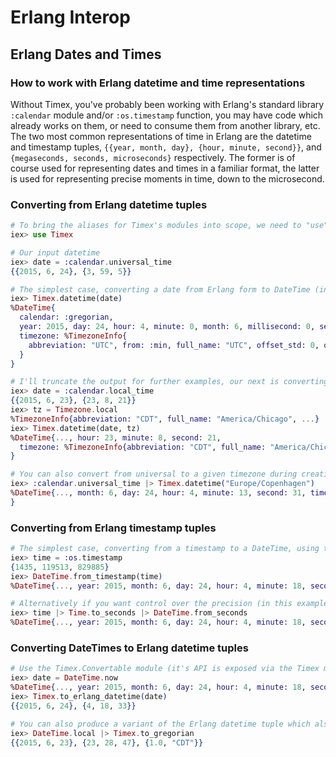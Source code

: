 # Erlang Interop

## Erlang Dates and Times

### How to work with Erlang datetime and time representations

Without Timex, you've probably been working with Erlang's standard library `:calendar` module and/or `:os.timestamp` function, you may have code which already works on them, or need to consume them from another library, etc. The two most common representations of time in Erlang are the datetime and timestamp tuples, `{{year, month, day}, {hour, minute, second}}`, and `{megaseconds, seconds, microseconds}` respectively. The former is of course used for representing dates and times in a familiar format, the latter is used for representing precise moments in time, down to the microsecond.

### Converting from Erlang datetime tuples

```elixir
# To bring the aliases for Timex's modules into scope, we need to "use" Timex
iex> use Timex

# Our input datetime
iex> date = :calendar.universal_time
{{2015, 6, 24}, {3, 59, 5}}

# The simplest case, converting a date from Erlang form to DateTime (in universal time)
iex> Timex.datetime(date)
%DateTime{
  calendar: :gregorian,
  year: 2015, day: 24, hour: 4, minute: 0, month: 6, millisecond: 0, second: 11,
  timezone: %TimezoneInfo{
    abbreviation: "UTC", from: :min, full_name: "UTC", offset_std: 0, offset_utc: 0, until: :max
  }
}

# I'll truncate the output for further examples, our next is converting a local datetime tuple
iex> date = :calendar.local_time
{{2015, 6, 23}, {23, 8, 21}}
iex> tz = Timezone.local
%TimezoneInfo{abbreviation: "CDT", full_name: "America/Chicago", ...}
iex> Timex.datetime(date, tz)
%DateTime{..., hour: 23, minute: 8, second: 21,
  timezone: %TimezoneInfo{abbreviation: "CDT", full_name: "America/Chicago", ...}
}

# You can also convert from universal to a given timezone during creation, like so:
iex> :calendar.universal_time |> Timex.datetime("Europe/Copenhagen")
%DateTime{..., month: 6, day: 24, hour: 4, minute: 13, second: 31, timezone: %TimezoneInfo{abbreviation: "CEST", full_name: "Europe/Copenhagen", ...}
}
```

### Converting from Erlang timestamp tuples

```elixir
# The simplest case, converting from a timestamp to a DateTime, using the highest precision
iex> time = :os.timestamp
{1435, 119513, 829885}
iex> DateTime.from_timestamp(time)
%DateTime{..., year: 2015, month: 6, day: 24, hour: 4, minute: 18, second: 33, millisecond: 830, timezone: %TimezoneInfo{abbreviation: "UTC", ...}}

# Alternatively if you want control over the precision (in this example, we only care about up-to-the-second precision):
iex> time |> Time.to_seconds |> DateTime.from_seconds
%DateTime{..., year: 2015, month: 6, day: 24, hour: 4, minute: 18, second: 33, millisecond: 0, timezone: %TimezoneInfo{abbreviation: "UTC", ...}}
```

### Converting DateTimes to Erlang datetime tuples

```elixir
# Use the Timex.Convertable module (it's API is exposed via the Timex module as well)
iex> date = DateTime.now
%DateTime{..., year: 2015, month: 6, day: 24, hour: 4, minute: 18, second: 33, millisecond: 0, ...}
iex> Timex.to_erlang_datetime(date)
{{2015, 6, 24}, {4, 18, 33}}

# You can also produce a variant of the Erlang datetime tuple which also contains the timezone offset (in hours) and abbreviation:
iex> DateTime.local |> Timex.to_gregorian
{{2015, 6, 23}, {23, 28, 47}, {1.0, "CDT"}}
```
